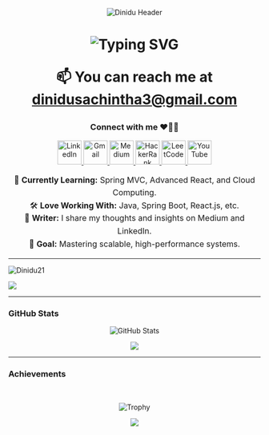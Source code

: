 <p align="center"> 
<img src="https://capsule-render.vercel.app/api?type=waving&color=0:fc466b,100:3f5efb&height=200&section=header&!&fontSize=50&fontAlign=50&fontAlignY=50&desc=I%27m%20Dinidu%20Sachintha&descSize=60&descAlign=50"alt="Dinidu Header" /> </p> 

<h1 align="center"> 
<img src="https://readme-typing-svg.herokuapp.com?font=Fira+Code&size=30&duration=4000&pause=1000&color=3f5efb&center=true&vCenter=true&width=950&lines=Welcome+to+My+GitHub!;I+Love+Building+Awesome+Software!;Java+%7C+React+%7C+Spring+%7C+More..." alt="Typing SVG" />

📫 You can reach me at dinidusachintha3@gmail.com
<h3 align="center">Connect with me ❤️‍🔥✨</h3>
<div align="center">
  <p>
    <a href="https://www.linkedin.com/in/dinidu21/" target="_blank" rel="noopener noreferrer">
      <img src="https://skillicons.dev/icons?i=linkedin" width="48" height="48" alt="LinkedIn" />
    </a>
    <a href="mailto:your-email@example.com" target="_blank" rel="noopener noreferrer">
      <img src="https://skillicons.dev/icons?i=gmail" width="48" height="48" alt="Gmail" />
    </a>
    <a href="https://medium.com/@dinidusachintha" target="_blank" rel="noopener noreferrer">
      <img src="https://cdn4.iconfinder.com/data/icons/social-media-2210/24/Medium-512.png" width="48" height="48" alt="Medium" />
    </a>
    <a href="https://www.hackerrank.com/profile/Dinidu21" target="_blank" rel="noopener noreferrer">
      <img src="https://upload.wikimedia.org/wikipedia/commons/thumb/4/40/HackerRank_Icon-1000px.png/800px-HackerRank_Icon-1000px.png" alt="HackerRank" width="48" height="48" />
    </a>
    <a href="https://leetcode.com/u/Dinidu21" target="_blank" rel="noopener noreferrer">
      <img src="https://upload.wikimedia.org/wikipedia/commons/8/8e/LeetCode_Logo_1.png" alt="LeetCode" width="48" height="48" />
    </a>
    <a href="https://www.youtube.com/@JavaKuppiya23" target="_blank" rel="noopener noreferrer">
      <img src="https://cdn-icons-png.flaticon.com/512/1384/1384060.png" width="48" height="48" alt="YouTube" />
    </a>
  </p>
</div>

  <!-- About Section -->
  <p style="text-align: center; font-size: 16px; line-height: 1.6;">
    🌱 <strong>Currently Learning:</strong> Spring MVC, Advanced React, and Cloud Computing.<br />
    🛠️ <strong>Love Working With:</strong> Java, Spring Boot, React.js, etc.<br />
    📝 <strong>Writer:</strong> I share my thoughts and insights on Medium and LinkedIn.<br />
    🎯 <strong>Goal:</strong> Mastering scalable, high-performance systems.
  </p>
</div>

---

<center><p align="left"> <img src="https://komarev.com/ghpvc/?username=Dinidu21&label=Profile%20views&color=0e75b6&style=flat" alt="Dinidu21" /> </p></center>
<img src="https://github-readme-activity-graph.vercel.app/graph?username=Dinidu21&theme=xcode&hide_border=true" />

---
 
### GitHub Stats
<p align="center"> <img src="https://github-readme-stats.vercel.app/api?username=Dinidu21&show_icons=true&hide_border=true" alt="GitHub Stats" /> 
<p align="center"> <img src="https://github-readme-stats.vercel.app/api/top-langs/?username=dinidu21&langs_count=20&count_private=true&layout=compact&theme=react&hide_border=true" /> </p>
<!--   <img src="https://github-readme-stats.vercel.app/api/top-langs/?username=Dinidu21&layout=compact&hide_border=true" alt="Most Used Languages" /> </p> -->

----

### Achievements 
<br>
<p align="center"> <img src="https://github-profile-trophy.vercel.app/?username=Dinidu21&no-frame=false&no-bg=false&margin-w=4" alt="Trophy" /> </p>
<p align="center"> <img src="https://capsule-render.vercel.app/api?type=waving&color=gradient&height=100&section=footer"/> </p>
